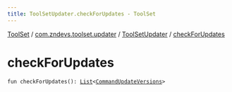 ```yaml
---
title: ToolSetUpdater.checkForUpdates - ToolSet
---
```


[ToolSet](../../index.html) / [com.zndevs.toolset.updater](../index.html) / [ToolSetUpdater](index.html) / [checkForUpdates](./check-for-updates.html)

# checkForUpdates

`fun checkForUpdates(): `[`List`](https://kotlinlang.org/api/latest/jvm/stdlib/kotlin.collections/-list/index.html)`<`[`CommandUpdateVersions`](../-command-update-versions/index.html)`>`